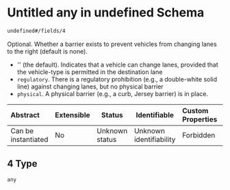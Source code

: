 # Untitled any in undefined Schema

```txt
undefined#/fields/4
```

Optional. Whether a barrier exists to prevent vehicles from changing lanes to the right (default is none).

-   '' (the default). Indicates that a vehicle can change lanes, provided that the vehicle-type is permitted in the destination lane
-   `regulatory`. There is a regulatory prohibition (e.g., a double-white solid line) against changing lanes, but no physical barrier
-   `physical`. A physical barrier (e.g., a curb, Jersey barrier) is in place.


| Abstract            | Extensible | Status         | Identifiable            | Custom Properties | Additional Properties | Access Restrictions | Defined In                                                              |
| :------------------ | ---------- | -------------- | ----------------------- | :---------------- | --------------------- | ------------------- | ----------------------------------------------------------------------- |
| Can be instantiated | No         | Unknown status | Unknown identifiability | Forbidden         | Allowed               | none                | [lane.schema.json\*](../../out/lane.schema.json "open original schema") |

## 4 Type

`any`
